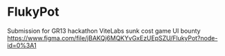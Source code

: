 # FlukyPot
Submission for GR13 hackathon ViteLabs sunk cost game UI bounty
https://www.figma.com/file/jBAKQj6MQKYvGxEzUEpSZU/FlukyPot?node-id=0%3A1
